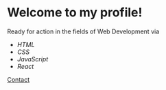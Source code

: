 <h1> Welcome to my profile! </h1>

Ready for action in the fields of Web Development via 
- *HTML*
- *CSS*
- *JavaScript* 
- *React*

[Contact](raimartontsch@gmail.com)
